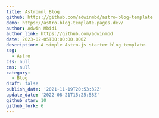 ```yaml
---
title: Astromnl Blog
github: https://github.com/adwinmbd/astro-blog-template
demo: https://astro-blog-template.pages.dev/
author: Adwin Mbidi
author_link: https://github.com/adwinmbd
date: 2023-02-05T00:00:00.000Z
description: A simple Astro.js starter blog template.
ssg:
  - Astro
css: null
cms: null
category:
  - Blog
draft: false
publish_date: '2021-11-19T20:53:32Z'
update_date: '2022-08-21T15:25:58Z'
github_star: 10
github_fork: 6
---
```

